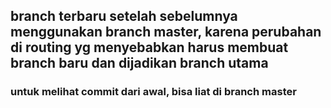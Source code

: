 ## branch terbaru setelah sebelumnya menggunakan branch master, karena perubahan di routing yg menyebabkan harus membuat branch baru dan dijadikan branch utama
### untuk melihat commit dari awal, bisa liat di branch master
